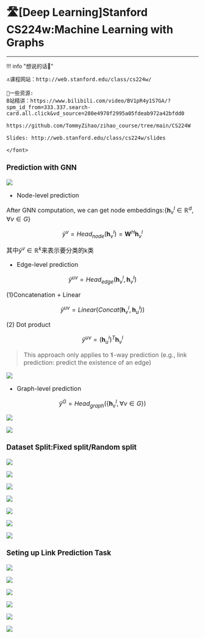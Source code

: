 # 🛣[Deep Learning]Stanford CS224w:Machine Learning with Graphs
---
<script src="https://polyfill.io/v3/polyfill.min.js?features=es6"></script>
<script src="https://cdn.jsdelivr.net/npm/mathjax@3/es5/tex-chtml.js"></script>

!!! info "想说的话🎇"
    <font size = 3.5>
    
    🔝课程网站：http://web.stanford.edu/class/cs224w/
    
    👀一些资源: 
    B站精讲：https://www.bilibili.com/video/BV1pR4y1S7GA/?spm_id_from=333.337.search-card.all.click&vd_source=280e4970f2995a05fdeab972a42bfdd0
    
    https://github.com/TommyZihao/zihao_course/tree/main/CS224W
    
    Slides: http://web.stanford.edu/class/cs224w/slides
    
    </font>

### Prediction with GNN

![](./img/11.png)

- Node-level prediction

After GNN computation, we can get node embeddings:$\{ \mathbf{h}_v^{l} \in \mathbb{R}^d, \forall v \in G \}$

$$
\hat{y}^v = Head_{node} (\mathbf{h}_v^{l}) = \mathbf{W}^{H} \mathbf{h}_v^{l}
$$

其中$\hat{y}^v \in \mathbb{R}^k$来表示要分类的k类

- Edge-level prediction

$$
\hat{y}^{uv} = Head_{edge} (\mathbf{h}_v^{l}, \mathbf{h}_v^{l})
$$

(1)Concatenation + Linear

$$
\hat{y}^{uv} = Linear(Concat(\mathbf{h}_v^{l}, \mathbf{h}_u^{l}))
$$

(2) Dot product

$$
\hat{y}^{uv} = (\mathbf{h}_u^{l})^T \mathbf{h}_v^{l}
$$

>  This approach only applies to 𝟏-way prediction (e.g., link prediction: predict the existence of an edge)

![](./img/y2.png)

- Graph-level prediction

$$
\hat{y}^{G} = Head_{graph} ( \{\mathbf{h}_v^{l}, \forall v \in G \})
$$

![](./img/y3.png)

![](./img/y4.png)

### Dataset Split:Fixed split/Random split

![](./img/o1.png)

![](./img/02%20(1).png)

![](./img/02%20(2).png)

![](./img/02%20(3).png)

![](./img/o2%20(1).png)

![](./img/o2%20(2).png)

![](./img/o2%20(3).png)

### Seting up Link Prediction Task

![](./img/h1%20(1).png)

![](./img/h1%20(2).png)

![](./img/22%20(1).png)

![](./img/22%20(2).png)

![](./img/22%20(3).png)

![](./img/22%20(4).png)